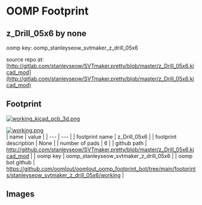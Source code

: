 # OOMP Footprint  
## z_Drill_05x6  by none  
  
oomp key: oomp_stanleyseow_svtmaker_z_drill_05x6  
  
source repo at: [http://gitlab.com/stanleyseow/SVTmaker.pretty/blob/master/z_Drill_05x6.kicad_mod](http://gitlab.com/stanleyseow/SVTmaker.pretty/blob/master/z_Drill_05x6.kicad_mod)  
## Footprint  
  
[![working_kicad_pcb_3d.png](working_kicad_pcb_3d_600.png)](working_kicad_pcb_3d.png)  
  
[![working.png](working_600.png)](working.png)  
| name | value | 
| --- | --- | 
| footprint name | z_Drill_05x6 | 
| footprint description | None | 
| number of pads | 6 | 
| github path | http://github.com/stanleyseow/SVTmaker.pretty/blob/master/z_Drill_05x6.kicad_mod | 
| oomp key | oomp_stanleyseow_svtmaker_z_drill_05x6 | 
| oomp bot github | https://github.com/oomlout/oomlout_oomp_footprint_bot/tree/main/footprints/stanleyseow_svtmaker_z_drill_05x6/working | 
## Images  
